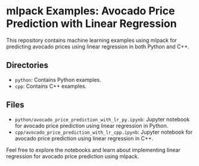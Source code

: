 # mlpack Examples: Avocado Price Prediction with Linear Regression

This repository contains machine learning examples using mlpack for predicting avocado prices using linear regression in both Python and C++.

## Directories
- `python`: Contains Python examples.
- `cpp`: Contains C++ examples.

## Files
- `python/avocado_price_prediction_with_lr_py.ipynb`: Jupyter notebook for avocado price prediction using linear regression in Python.
- `cpp/avocado_price_prediction_with_lr_cpp.ipynb`: Jupyter notebook for avocado price prediction using linear regression in C++.

Feel free to explore the notebooks and learn about implementing linear regression for avocado price prediction using mlpack.
